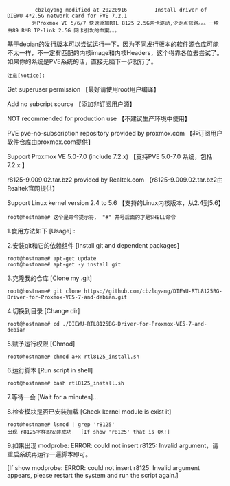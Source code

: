 
             cbzlqyang modified at 20220916         Install driver of DIEWU 4*2.5G network card for PVE 7.2.1 
            为Proxmox VE 5/6/7 快速添加RTL 8125 2.5G网卡驱动,少走点弯路。。。一块由89 RMB TP-link 2.5G 网卡引发的血案。。。       



基于debian的发行版本可以尝试运行一下，因为不同发行版本的软件源仓库可能不太一样，不一定有匹配的内核image和内核Headers，这个得靠各位去尝试了。
如果你的系统是PVE系统的话，直接无脑下一步就行了。                                   


	注意[Notice]:           
Get superuser permission 【最好请使用root用户编译】  

Add no subcript source 【添加非订阅用户源】

NOT recommended for production use 【不建议生产环境中使用】   

PVE pve-no-subscription repository provided by proxmox.com 【非订阅用户软件仓库由proxmox.com提供】

Support Proxmox VE 5.0-7.0 (include 7.2.x) 【支持PVE 5.0-7.0 系统，包括7.2.x 】  

r8125-9.009.02.tar.bz2 provided by Realtek.com 【r8125-9.009.02.tar.bz2由Realtek官网提供】

Support Linux kernel version 2.4 to 5.6   【支持的Linux内核版本，从2.4到5.6】
    
	root@hostname# 这个是命令提示符， "#" 井号后面的才是SHELL命令
                		
1.食用方法如下 [Usage] :  
		

2.安装git和它的依赖组件  [Install git and dependent packages] 

	root@hostname# apt-get update     
	root@hostname# apt-get -y install git

3.克隆我的仓库  [Clone my .git]

	root@hostname# git clone https://github.com/cbzlqyang/DIEWU-RTL8125BG-Driver-for-Proxmox-VE5-7-and-debian.git
4.切换到目录	  [Change dir]   

	root@hostname# cd ./DIEWU-RTL8125BG-Driver-for-Proxmox-VE5-7-and-debian
 
5.赋予运行权限   [Chmod]   

	root@hostname# chmod a+x rtl8125_install.sh  

6.运行脚本    [Run script in shell]   

	root@hostname# bash rtl8125_install.sh  

7.等待一会   [Wait for a minutes]...  



8.检查模块是否已安装加载   [Check kernel module is exist it]   

	root@hostname# lsmod | grep 'r8125'   	
	出现 r8125字样即安装成功   [If show 'r8125' that is OK!]
	
	
9.如果出现  modprobe: ERROR: could not insert r8125: Invalid argument，请重启系统再运行一遍脚本即可。
		
[If show modprobe: ERROR: could not insert r8125: Invalid argument appears, please restart the system and run the script again.]        		
	
